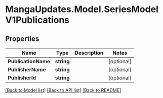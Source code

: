 # MangaUpdates.Model.SeriesModelV1Publications

## Properties

Name | Type | Description | Notes
------------ | ------------- | ------------- | -------------
**PublicationName** | **string** |  | [optional] 
**PublisherName** | **string** |  | [optional] 
**PublisherId** | **string** |  | [optional] 

[[Back to Model list]](../README.md#documentation-for-models) [[Back to API list]](../README.md#documentation-for-api-endpoints) [[Back to README]](../README.md)

